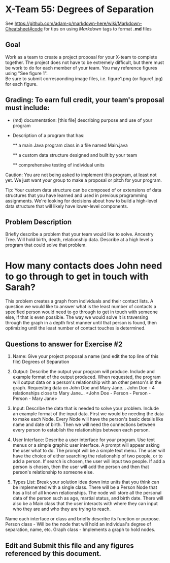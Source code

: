 # X-Team 55: Degrees of Separation

See https://github.com/adam-p/markdown-here/wiki/Markdown-Cheatsheet#code for tips on using *Markdown* tags to format __.md__ files

## Goal

Work as a team to create a project proposal for your X-team to complete together.
The project does not have to be extremely difficult,
but there must be work to do for each member of your team.
You may reference figures using "See figure 1".  
Be sure to submit corresponding image files, i.e. figure1.png (or figure1.jpg) for each figure.

## Grading: To earn full credit, your team's proposal must include:

* (md) documentation: [this file] describing purpose and use of your program

* Description of a program that has:

  ** a main Java program class in a file named Main.java
  
  ** a custom data structure designed and built by your team
  
  ** comprehensive testing of individual units
  
 Caution: You are not being asked to implement this program, at least not yet. 
 We just want your group to make a proposal or pitch for your program.
 
 Tip: Your custom data structure can be composed of or extensions of data structures that you have learned and used in previous programming assignments.  We're looking for decisions about how to build a high-level data structure that will likely have lower-level components.

## Problem Description

Briefly describe a problem that your team would like to solve.
Ancestry Tree. Will hold birth, death, relationship data.
Describe at a high level a program that could solve that problem.

# How many contacts does John need to go through to get in touch with Sarah?
This problem creates a graph from individuals and their contact lists. A question we would like to answer what is the least number of contacts a specified person would need to go through to get in touch with someone else, if that is even possible. The way we would solve it is traversing through the graph in a depth first manner until that person is found, then optimizing until the least number of contact touches is determined.


## Questions to answer for Exercise #2

1. Name: Give your project proposal a name (and edit the top line of this file)
Degrees of Separation


2. Output: Describe the output your program will produce.  Include and example format of the output produced.
When requested, the program will output data on a person's relationship with an other person's in the graph.
Requesting data on John Doe and Mary Jane...
John Doe - 4 relationships close to Mary Jane... <John Doe - Person - Person - Person - Mary Jane>

3. Input: Describe the data that is needed to solve your problem. Include an example format of the input data.
First we would be needing the data to make each Node. Every Node will have the person's basic details like name and date of birth. Then we will need the connections between every person to establish the relationships between each person.


4. User Interface: Describe a user interface for your program.  Use text menus or a simple graphic user interface.
A prompt will appear asking the user what to do. The prompt will be a simple text menu.
The user will have the choice of either searching the relationship of two people, or to add a person.
If search is chosen, the user will input two people.
If add a person is chosen, then the user will add the person and then that person's relationship to someone else.


5. Types List: Break your solution idea down into units that you think can be implemented with a single class.
There will be a Person Node that has a list of all known relationships. The node will store all the personal data of the person such as age, martial status, and birth date. There will also be a Main class that the user interacts with where they can input who they are and who they are trying to reach.


Name each interface or class and briefly describe its function or purpose.
Person class - Will be the node that will hold an individual's degree of separation, name, etc.
Graph class - Implements a graph to hold nodes.

## Edit and Submit this file and any figures referenced by this document.

